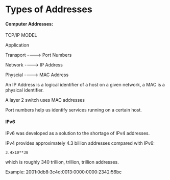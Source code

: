 # Types of Addresses

#### Computer Addresses:

TCP/IP MODEL

Application  

Transport	---->	Port Numbers

Network		---->	IP Address

Physcial	---->	MAC Address

An IP Address is a logical identifier of a host on a given network, a MAC is a physical identifier. 

A layer 2 switch uses MAC addresses

Port numbers help us identify services running on a certain host. 

#### IPv6

IPv6 was developed as a solution to the shortage of IPv4 addresses.

IPv4 provides approximately 4.3 billion addresses compared with IPv6:
```
3.4x10**38
```
which is roughly 340 trillion, trillion, trillion addresses.

Example: 2001:0db8:3c4d:0013:0000:0000:2342:56bc

